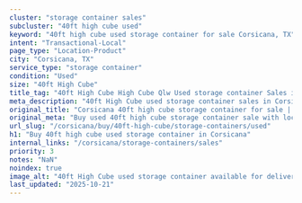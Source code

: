 ```yaml
---
cluster: "storage container sales"
subcluster: "40ft high cube used"
keyword: "40ft high cube used storage container for sale Corsicana, TX"
intent: "Transactional-Local"
page_type: "Location-Product"
city: "Corsicana, TX"
service_type: "storage container"
condition: "Used"
size: "40ft High Cube"
title_tag: "40ft High Cube High Cube Qlw Used storage container Sales in Corsicana | LC Container"
meta_description: "40ft High Cube used storage container sales in Corsicana. High cube containers with extra height. Fast delivery, competitive pricing. Serving storage containers area. Quote ID: N00. Call (214) 524-4168 for your free quote today."
original_title: "Corsicana 40ft high cube storage container for sale | LC"
original_meta: "Buy used 40ft high cube storage container sale with local delivery in Corsicana, TX. LC Container — local Since 2003. Request a fast quote today."
url_slug: "/corsicana/buy/40ft-high-cube/storage-containers/used"
h1: "Buy 40ft high cube used storage container in Corsicana"
internal_links: "/corsicana/storage-containers/sales"
priority: 3
notes: "NaN"
noindex: true
image_alt: "40ft High Cube used storage container available for delivery in Corsicana"
last_updated: "2025-10-21"
---
```


<!-- TODO: Add unique city/inventory copy, images, and internal links here. -->
